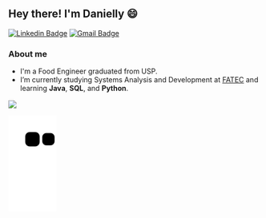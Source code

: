 ## Hey there! I'm Danielly 😄

[![Linkedin Badge](https://img.shields.io/badge/-daniellyrocha-blue?style=flat-square&logo=Linkedin&logoColor=white&link=https://www.linkedin.com/in/daniellyrocha/)](https://www.linkedin.com/in/daniellyrocha/)
[![Gmail Badge](https://img.shields.io/badge/-daniellyrochag-red?style=flat&logo=Gmail&logoColor=white&link=mailto:daniellyrochag@gmail.com)](mailto:daniellyrochag@gmail.com)

### About me

- I'm a Food Engineer graduated from USP. 
- I’m currently studying Systems Analysis and Development at <a href="http://fatecsorocaba.edu.br/">FATEC</a> and learning <b>Java</b>, <b>SQL</b>, and <b>Python</b>. 

<div>
 <a href="https://github.com/daniellygr">
 <img height="180em"  align="center" src="https://github-readme-stats.vercel.app/api/top-langs/?username=daniellygr&layout=compact&langs_count=7&theme=" />
 
![Snake animation](https://github.com/daniellygr/daniellygr/blob/output/github-contribution-grid-snake.svg)
  

